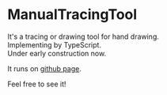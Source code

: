 # ManualTracingTool

It's a tracing or drawing tool for hand drawing.  
Implementing by TypeScript.  
Under early construction now.

It runs on [github page](https://warotarock.github.io/manual_tracing_tool/ManualTracingTool/).

Feel free to see it!
